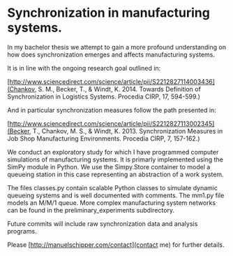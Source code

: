 # Synchronization in manufacturing systems.

In my bachelor thesis we attempt to gain a more profound understanding on how does synchronization emerges and affects manufacturing systems.

It is in line with the ongoing research goal outlined in:

[http://www.sciencedirect.com/science/article/pii/S2212827114003436](Chankov, S. M., Becker, T., & Windt, K. 2014. Towards Definition of Synchronization in Logistics Systems. Procedia CIRP, 17, 594-599.)

And in particular synchronization measures follow the path presented in:

[http://www.sciencedirect.com/science/article/pii/S2212827113002345](Becker, T., Chankov, M. S., & Windt, K. 2013. Synchronization Measures in Job Shop Manufacturing Environments. Procedia CIRP, 7, 157-162.)

We conduct an exploratory study for which I have programmed computer simulations of manufacturing systems. It is primarly implemented using the SimPy module in Python. We use the Simpy.Store container to model a queueing station in this case representing an abstraction of a work system. 

The files classes.py contain scalable Python classes to simulate dynamic queueing systems and is well documented with comments. The mm1.py file models an M/M/1 queue. More complex manufacturing system networks can be found in the preliminary_experiments subdirectory.

Future commits will include raw synchronization data and analysis programs.

Please [http://manuelschipper.com/contact](contact me) for further details.
